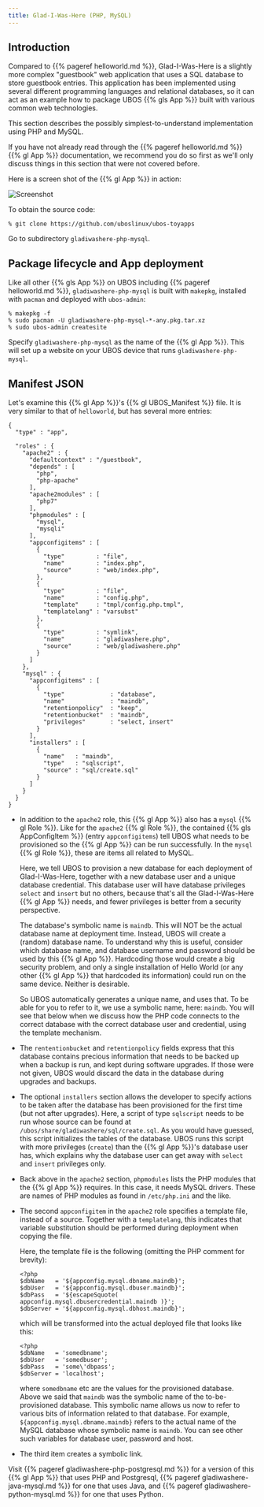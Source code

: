 ```yaml
---
title: Glad-I-Was-Here (PHP, MySQL)
---
```


## Introduction

Compared to {{% pageref helloworld.md %}}, Glad-I-Was-Here is a slightly more complex
"guestbook" web application that uses a SQL database to store guestbook entries. This
application has been implemented using several different programming languages and
relational databases, so it can act as an example how to package UBOS
{{% gls App %}} built with various common web technologies.

This section describes the possibly simplest-to-understand implementation using PHP
and MySQL.

If you have not already read through the {{% pageref helloworld.md %}} {{% gl App %}}
documentation, we recommend you do so first as we'll only discuss things in this section
that were not covered before.

Here is a screen shot of the {{% gl App %}} in action:

![Screenshot](/images/gladiwashere-screenshot.png)

To obtain the source code:

```
% git clone https://github.com/uboslinux/ubos-toyapps
```

Go to subdirectory ``gladiwashere-php-mysql``.

## Package lifecycle and App deployment

Like all other {{% gls App %}} on UBOS including {{% pageref helloworld.md %}},
``gladiwashere-php-mysql`` is built with ``makepkg``, installed with ``pacman``
and deployed with ``ubos-admin``:

```
% makepkg -f
% sudo pacman -U gladiwashere-php-mysql-*-any.pkg.tar.xz
% sudo ubos-admin createsite
```

Specify ``gladiwashere-php-mysql`` as the name of the {{% gl App %}}. This will
set up a website on your UBOS device that runs ``gladiwashere-php-mysql``.

## Manifest JSON

Let's examine this {{% gl App %}}'s {{% gl UBOS_Manifest %}} file. It is very
similar to that of ``helloworld``, but has several more entries:

```
{
  "type" : "app",

  "roles" : {
    "apache2" : {
      "defaultcontext" : "/guestbook",
      "depends" : [
        "php",
        "php-apache"
      ],
      "apache2modules" : [
        "php7"
      ],
      "phpmodules" : [
        "mysql",
        "mysqli"
      ],
      "appconfigitems" : [
        {
          "type"         : "file",
          "name"         : "index.php",
          "source"       : "web/index.php",
        },
        {
          "type"         : "file",
          "name"         : "config.php",
          "template"     : "tmpl/config.php.tmpl",
          "templatelang" : "varsubst"
        },
        {
          "type"         : "symlink",
          "name"         : "gladiwashere.php",
          "source"       : "web/gladiwashere.php"
        }
      ]
    },
    "mysql" : {
      "appconfigitems" : [
        {
          "type"             : "database",
          "name"             : "maindb",
          "retentionpolicy"  : "keep",
          "retentionbucket"  : "maindb",
          "privileges"       : "select, insert"
        }
      ],
      "installers" : [
        {
          "name"   : "maindb",
          "type"   : "sqlscript",
          "source" : "sql/create.sql"
        }
      ]
    }
  }
}
```

* In addition to the ``apache2`` role, this {{% gl App %}} also has a ``mysql``
  {{% gl Role %}}. Like for the ``apache2`` {{% gl Role %}}, the contained
  {{% gls AppConfigItem %}} (entry ``appconfigitems``) tell UBOS what needs to
  be provisioned so the {{% gl App %}} can be run successfully. In the ``mysql``
  {{% gl Role %}}, these are items all related to MySQL.

  Here, we tell UBOS to provision a new database for each deployment of Glad-I-Was-Here,
  together with a new database user and a unique database credential. This database
  user will have database privileges ``select`` and ``insert`` but no others, because
  that's all the Glad-I-Was-Here {{% gl App %}} needs, and fewer privileges is
  better from a security perspective.

  The database's symbolic name is ``maindb``. This will NOT be the actual database
  name at deployment time. Instead, UBOS will create a (random) database name. To
  understand why this is useful, consider which database name, and database username
  and password should be used by this {{% gl App %}}. Hardcoding those would
  create a big security problem, and only a single installation of Hello World
  (or any other {{% gl App %}} that hardcoded its information) could run on the
  same device. Neither is desirable.

  So UBOS automatically generates a unique name, and uses that. To be able for you
  to refer to it, we use a symbolic name, here: ``maindb``. You will see that below
  when we discuss how the PHP code connects to the correct database with the correct
  database user and credential, using the template mechanism.

* The ``rententionbucket`` and ``retentionpolicy`` fields express that this database
  contains precious information that needs to be backed up when a backup is run, and
  kept during software upgrades. If those were not given, UBOS would discard the data
  in the database during upgrades and backups.

* The optional ``installers`` section allows the developer to specify actions to be
  taken after the database has been provisioned for the first time (but not
  after upgrades). Here, a script of type ``sqlscript`` needs to be run whose source can
  be found at ``/ubos/share/gladiwashere/sql/create.sql``. As you would have guessed,
  this script initializes the tables of the database. UBOS runs this script with more
  privileges (``create``) than the {{% gl App %}}'s database user has, which explains
  why the database user can get away with ``select`` and ``insert`` privileges only.

* Back above in the ``apache2`` section, ``phpmodules`` lists the PHP modules that
  the {{% gl App %}} requires. In this case, it needs MySQL drivers. These are names
  of PHP modules as found in ``/etc/php.ini`` and the like.

* The second ``appconfigitem`` in the ``apache2`` role specifies a template file,
  instead of a source. Together with a ``templatelang``, this indicates that
  variable substitution should be performed during deployment when copying the file.

  Here, the template file is the following (omitting the PHP comment for brevity):

  ```
  <?php
  $dbName   = '${appconfig.mysql.dbname.maindb}';
  $dbUser   = '${appconfig.mysql.dbuser.maindb}';
  $dbPass   = '${escapeSquote( appconfig.mysql.dbusercredential.maindb )}';
  $dbServer = '${appconfig.mysql.dbhost.maindb}';
  ```

  which will be transformed into the actual deployed file that looks like this:

  ```
  <?php
  $dbName   = 'somedbname';
  $dbUser   = 'somedbuser';
  $dbPass   = 'some\'dbpass';
  $dbServer = 'localhost';
  ```

  where ``somedbname`` etc are the values for the provisioned database. Above we said
  that ``maindb`` was the symbolic name of the to-be-provisioned database. This symbolic
  name allows us now to refer to various bits of information related to that database.
  For example, ``${appconfig.mysql.dbname.maindb}`` refers to the actual name of the
  MySQL database whose symbolic name is ``maindb``. You can see other such variables
  for database user, password and host.

* The third item creates a symbolic link.

Visit {{% pageref gladiwashere-php-postgresql.md %}} for a version of this
{{% gl App %}} that uses PHP and Postgresql, {{% pageref gladiwashere-java-mysql.md %}}
for one that uses Java, and {{% pageref gladiwashere-python-mysql.md %}} for one
that uses Python.
